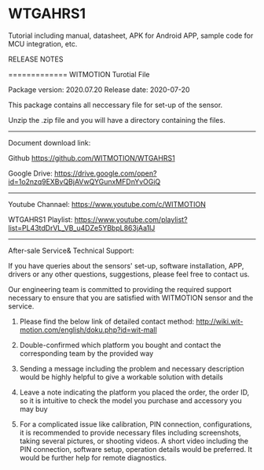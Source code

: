 # WTGAHRS1
Tutorial including manual, datasheet, APK for Android APP, sample code for MCU integration, etc.

RELEASE NOTES

=============
WITMOTION Turotial File 

Package version: 2020.07.20
Release date:    2020-07-20

This package contains all neccessary file for set-up of the sensor. 

Unzip the .zip file and you will have a directory containing the files.

-----------

Document download link:

Github 
https://github.com/WITMOTION/WTGAHRS1

Google Drive: 
https://drive.google.com/open?id=1o2nzq9EXBvQBjAVwQYGunxMFDnYvOGiQ

-----------
Youtube Channael: 
https://www.youtube.com/c/WITMOTION

WTGAHRS1 Playlist: 
https://www.youtube.com/playlist?list=PL43tdDrVL_VB_u4DZe5YBbpL863jAa1lJ

-----------
After-sale Service& Technical Support: 

If you have queries about the sensors' set-up, software installation, APP, drivers or any other questions, suggestions, please feel free to contact us.

Our engineering team is committed to providing the required support necessary to ensure that you are satisfied with WITMOTION sensor and the service.

1. Please find the below link of detailed contact method: 
http://wiki.wit-motion.com/english/doku.php?id=wit-mall

2. Double-confirmed which platform you bought and contact the corresponding team by the provided way

3. Sending a message including the problem and necessary description would be highly helpful to give a workable solution with details

4. Leave a note indicating the platform you placed the order, the order ID, so it is intuitive to check the model you purchase and accessory you may buy

5. For a complicated issue like calibration, PIN connection, configurations, it is recommended to provide necessary files including screenshots, 
taking several pictures, or shooting videos. A short video including the PIN connection, software setup, operation details would be preferred.
It would be further help for remote diagnostics.

